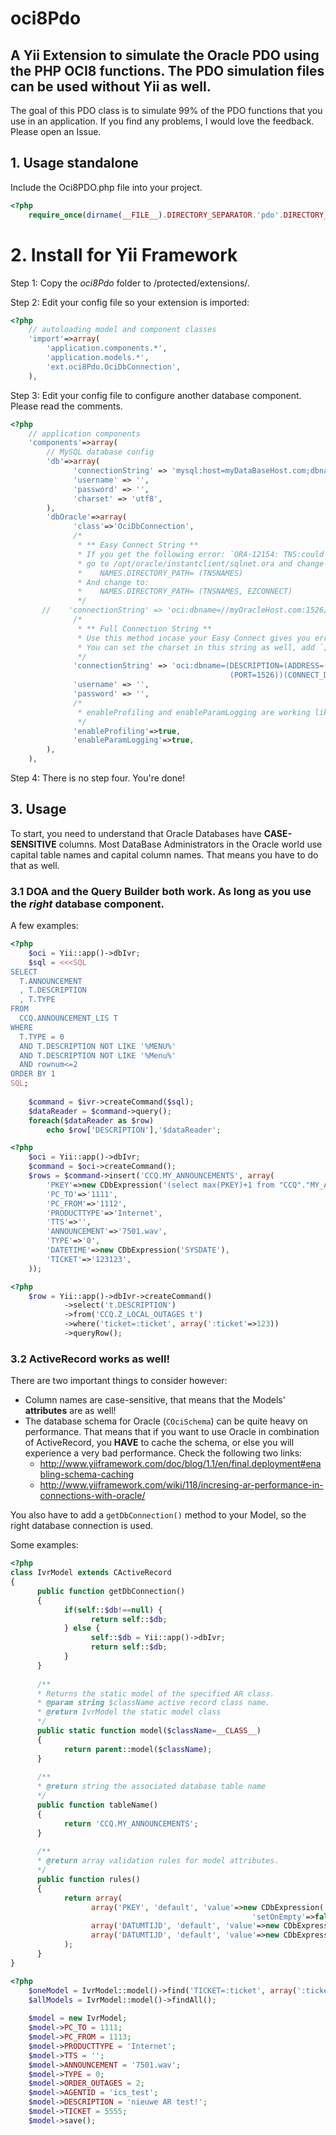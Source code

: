 oci8Pdo
=======

## A Yii Extension to simulate the Oracle PDO using the PHP OCI8 functions. The PDO simulation files can be used without Yii as well.

The goal of this PDO class is to simulate 99% of the PDO functions that you use in an application. If you find any problems, I would love the feedback. Please open an Issue.

## 1. Usage standalone
Include the Oci8PDO.php file into your project.
```php
<?php
    require_once(dirname(__FILE__).DIRECTORY_SEPARATOR.'pdo'.DIRECTORY_SEPARATOR.'Oci8PDO.php');
```

# 2. Install for Yii Framework
Step 1: Copy the _oci8Pdo_ folder to /protected/extensions/.

Step 2: Edit your config file so your extension is imported:

```php
<?php
    // autoloading model and component classes
    'import'=>array(
        'application.components.*',
        'application.models.*',
        'ext.oci8Pdo.OciDbConnection',
    ),
```

Step 3: Edit your config file to configure another database component. Please read the comments.

```php
<?php
    // application components
    'components'=>array(        
        // MySQL database config
        'db'=>array(
              'connectionString' => 'mysql:host=myDataBaseHost.com;dbname=myDataBase',
              'username' => '',
              'password' => '',
              'charset' => 'utf8',
        ),
        'dbOracle'=>array(
              'class'=>'OciDbConnection',
              /*
               * ** Easy Connect String **
               * If you get the following error: `ORA-12154: TNS:could not resolve the connect identifier specified`,
               * go to /opt/oracle/instantclient/sqlnet.ora and change the following line:
               *    NAMES.DIRECTORY_PATH= (TNSNAMES)
               * And change to:
               *    NAMES.DIRECTORY_PATH= (TNSNAMES, EZCONNECT)
               */
       //    'connectionString' => 'oci:dbname=//myOracleHost.com:1526/ccq',
              /*
               * ** Full Connection String **
               * Use this method incase your Easy Connect gives you errors and you can't edit the sqlnet.ora file.
               * You can set the charset in this string as well, add `;charset=AL32UTF8;` at the end.
               */
              'connectionString' => 'oci:dbname=(DESCRIPTION=(ADDRESS=(PROTOCOL=TCP)(HOST=myOracleHost.com)
                                                 (PORT=1526))(CONNECT_DATA=(SERVICE_NAME=myService.intern)));charset=AL32UTF8;',
              'username' => '',
              'password' => '',
              /*
               * enableProfiling and enableParamLogging are working like normal; Default is false.
               */
              'enableProfiling'=>true,
              'enableParamLogging'=>true,
        ),
    ),
```

Step 4: There is no step four. You're done!


## 3. Usage
To start, you need to understand that Oracle Databases have **CASE-SENSITIVE** columns. Most DataBase Administrators in the Oracle world use capital table names and capital column names. That means you have to do that as well.

### 3.1 DOA and the Query Builder both work. As long as you use the _right_ database component.
A few examples:
```php
<?php
    $oci = Yii::app()->dbIvr;    
    $sql = <<<SQL
SELECT
  T.ANNOUNCEMENT
  , T.DESCRIPTION
  , T.TYPE
FROM
  CCQ.ANNOUNCEMENT_LIS T
WHERE
  T.TYPE = 0
  AND T.DESCRIPTION NOT LIKE '%MENU%'
  AND T.DESCRIPTION NOT LIKE '%Menu%'
  AND rownum<=2
ORDER BY 1
SQL;
    
    $command = $ivr->createCommand($sql);       
    $dataReader = $command->query();
    foreach($dataReader as $row)
        echo $row['DESCRIPTION'],'$dataReader';
```
```php
<?php
    $oci = Yii::app()->dbIvr;   
    $command = $oci->createCommand();
    $rows = $command->insert('CCQ.MY_ANNOUNCEMENTS', array(
        'PKEY'=>new CDbExpression('(select max(PKEY)+1 from "CCQ"."MY_ANNOUNCEMENTS")'),
        'PC_TO'=>'1111',
        'PC_FROM'=>'1112',
        'PRODUCTTYPE'=>'Internet',
        'TTS'=>'',
        'ANNOUNCEMENT'=>'7501.wav',
        'TYPE'=>'0',
        'DATETIME'=>new CDbExpression('SYSDATE'),
        'TICKET'=>'123123',
    ));
```
```php
<?php
    $row = Yii::app()->dbIvr->createCommand()
            ->select('t.DESCRIPTION')
            ->from('CCQ.Z_LOCAL_OUTAGES t')
            ->where('ticket=:ticket', array(':ticket'=>123))
            ->queryRow();
```

### 3.2 ActiveRecord works as well!
There are two important things to consider however:
* Column names are case-sensitive, that means that the Models' **attributes** are as well!
* The database schema for Oracle (`COciSchema`) can be quite heavy on performance. That means that if you want to use Oracle in combination of ActiveRecord, you **HAVE** to cache the schema, or else you will experience a very bad performance. Check the following two links:
    - http://www.yiiframework.com/doc/blog/1.1/en/final.deployment#enabling-schema-caching
    - http://www.yiiframework.com/wiki/118/incresing-ar-performance-in-connections-with-oracle/

You also have to add a `getDbConnection()` method to your Model, so the right database connection is used.

Some examples:
```php
<?php
class IvrModel extends CActiveRecord
{
      public function getDbConnection()
      {
            if(self::$db!==null) {
                  return self::$db;
            } else {
                  self::$db = Yii::app()->dbIvr;
                  return self::$db;
            }
      }
     
      /**
      * Returns the static model of the specified AR class.
      * @param string $className active record class name.
      * @return IvrModel the static model class
      */
      public static function model($className=__CLASS__)
      {
            return parent::model($className);
      }
     
      /**
      * @return string the associated database table name
      */
      public function tableName()
      {
            return 'CCQ.MY_ANNOUNCEMENTS';
      }
     
      /**
      * @return array validation rules for model attributes.
      */
      public function rules()
      {
            return array(
                  array('PKEY', 'default', 'value'=>new CDbExpression('(select max(PKEY)+1 from "CCQ"."MY_ANNOUNCEMENTS")'),
                                                      'setOnEmpty'=>false, 'on'=>'insert'),
                  array('DATUMTIJD', 'default', 'value'=>new CDbExpression('SYSDATE'), 'setOnEmpty'=>false, 'on'=>'insert'),
                  array('DATUMTIJD', 'default', 'value'=>new CDbExpression('SYSDATE'), 'setOnEmpty'=>false, 'on'=>'update'),
            );
      }
}
```
```php
<?php
    $oneModel = IvrModel::model()->find('TICKET=:ticket', array(':ticket'=>12345));
    $allModels = IvrModel::model()->findAll();
    
    $model = new IvrModel;
    $model->PC_TO = 1111;
    $model->PC_FROM = 1113;
    $model->PRODUCTTYPE = 'Internet';
    $model->TTS = '';
    $model->ANNOUNCEMENT = '7501.wav';
    $model->TYPE = 0;
    $model->ORDER_OUTAGES = 2;
    $model->AGENTID = 'ics_test';
    $model->DESCRIPTION = 'nieuwe AR test!';
    $model->TICKET = 5555;
    $model->save();
```